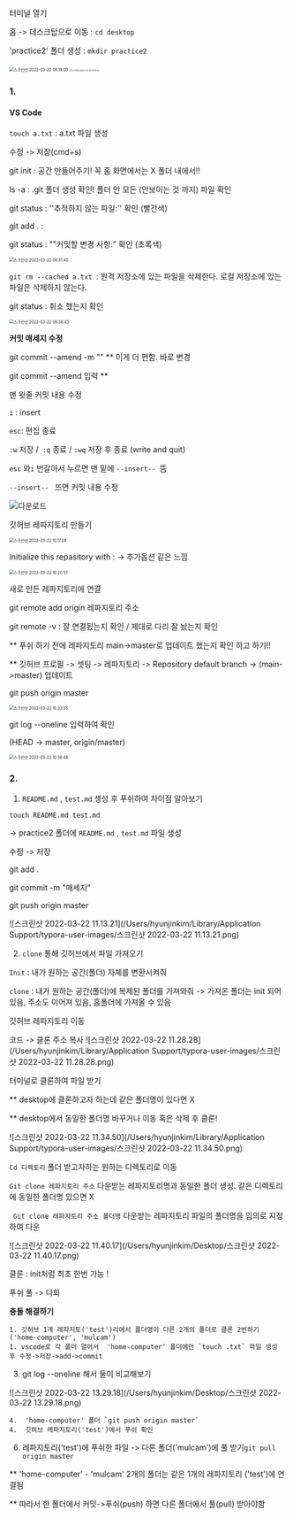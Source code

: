 



터미널 열기

홈 -> 데스크탑으로 이동 : `cd desktop`

'practice2' 폴더 생성 : `mkdir practice2`

<img src="/Users/hyunjinkim/Library/Application Support/typora-user-images/스크린샷 2022-03-22 09.19.20.png" alt="스크린샷 2022-03-22 09.19.20" style="zoom:50%;" />





<img src="/Users/hyunjinkim/Desktop/스크린샷 2022-03-22 09.21.50.png" alt="스크린샷 2022-03-22 09.21.50" style="zoom:25%;" />



### 1.



#### VS Code 

`touch a.txt` : a.txt 파일 생성 

수정 -> 저장(cmd+s) 

git init : 공간 만들어주기! 꼭 홈 화면에서는 X 폴더 내에서!! 

ls -a  :  .git 폴더 생성 확인! 폴더 안 모든 (안보이는 것 까지) 파일 확인 

git status : ''추적하지 않는 파일:'' 확인 (빨간색)

git add . : 

git status :  ""커밋할 변경 사항:" 확인 (초록색)



<img src="/Users/hyunjinkim/Library/Application Support/typora-user-images/스크린샷 2022-03-22 09.31.40.png" alt="스크린샷 2022-03-22 09.31.40" style="zoom:50%;" />



`git rm --cached a.txt `: 원격 저장소에 있는 파일을 삭제한다. 로컬 저장소에 있는 파일은 삭제하지 않는다.

git status : 취소 했는지 확인 



<img src="/Users/hyunjinkim/Library/Application Support/typora-user-images/스크린샷 2022-03-22 09.38.43.png" alt="스크린샷 2022-03-22 09.38.43" style="zoom:50%;" />



**커밋 매세지 수정**

git commit --amend -m "" ** 이게 더 편함. 바로 변경 



git commit --amend 입력 ** 

맨 윗줄 커밋 내용 수정

`i` : insert

`esc`: 편집 종료

`:w` 저장 /` :q` 종료 / `:wq` 저장 후 종료 (write and quit)



`esc` 와`i` 번갈아서 누르면 맨 밑에 `--insert-- `뜸

`--insert-- ` 뜨면 커밋 내용 수정



![다운로드](/Users/hyunjinkim/Desktop/깃허브/다운로드.png)



깃허브 레파지토리 만들기

<img src="/Users/hyunjinkim/Desktop/스크린샷 2022-03-22 10.17.04.png" alt="스크린샷 2022-03-22 10.17.04" style="zoom:50%;" />

Initialize this repasitory with : -> 추가옵션 같은 느낌

<img src="/Users/hyunjinkim/Library/Application Support/typora-user-images/스크린샷 2022-03-22 10.20.57.png" alt="스크린샷 2022-03-22 10.20.57" style="zoom:50%;" />



새로 만든 레파지토리에 연결 

git remote add origin 레파지토리 주소 

git remote -v : 잘 연결됬는지 확인 / 제대로 다리 잘 놨는지 확인 

** 푸쉬 하기 전에 레파지토리 main->master로 업데이트 했는지 확인 하고 하기!!

** 깃허브 프로필 -> 셋팅 -> 레파지토리 -> Repository default branch -> (main->master) 업데이트

git push origin master 

<img src="/Users/hyunjinkim/Library/Application Support/typora-user-images/스크린샷 2022-03-22 10.33.55.png" alt="스크린샷 2022-03-22 10.33.55" style="zoom:50%;" />



git log --oneline 입력하여 확인 

(HEAD -> master, origin/master)

<img src="/Users/hyunjinkim/Library/Application Support/typora-user-images/스크린샷 2022-03-22 10.36.48.png" alt="스크린샷 2022-03-22 10.36.48" style="zoom:50%;" />



### 2.

1.  `README.md` , `test.md` 생성 후 푸쉬하여 차이점 알아보기

   

`touch README.md test.md ` 

-> practice2 폴더에 `README.md` , `test.md` 파일 생성 

수정 -> 저장 

git add .

git commit -m "매세지"

git push origin master

![스크린샷 2022-03-22 11.13.21](/Users/hyunjinkim/Library/Application Support/typora-user-images/스크린샷 2022-03-22 11.13.21.png)



2. `clone` 통해 깃허브에서 파일 가져오기

 

`Init` : 내가 원하는 공간(폴더) 자체를 변환시켜줘

`clone` : 내가 원하는 공간(폴더)에 복제된 폴더를 가져와줘 -> 가져온 폴더는 init 되어 있음, 주소도 이어져 있음, 홈폴더에 가져올 수 있음 



깃허브 레파지토리 이동 

코드 -> 클론  주소 복사 ![스크린샷 2022-03-22 11.28.28](/Users/hyunjinkim/Library/Application Support/typora-user-images/스크린샷 2022-03-22 11.28.28.png)



터미널로 클론하여 파일 받기

** desktop에 클론하고자 하는데 같은 폴더명이 있다면 X

** desktop에서 동일한 폴더명 바꾸거나 이동 혹은 삭제 후 클론!

 ![스크린샷 2022-03-22 11.34.50](/Users/hyunjinkim/Library/Application Support/typora-user-images/스크린샷 2022-03-22 11.34.50.png)



`Cd 디렉토리` 폴더 받고자하는 원하는 디렉토리로 이동

`Git clone 레파지토리 주소` 다운받는 레파지토리명과 동일한 폴더 생성. 같은 디렉토리에 동일한 폴더명 있으면 X

` Git clone 레파지토리 주소 폴더명` 다운받는 레파지토리 파일의 폴더명을 임의로 지정하여 다운 

![스크린샷 2022-03-22 11.40.17](/Users/hyunjinkim/Desktop/스크린샷 2022-03-22 11.40.17.png)



클론 : init처럼 최초 한번 가능 ! 

푸쉬 풀 -> 다회 



**충돌 해결하기**

	1. 깃허브 1개 레파지토('test')리에서 폴더명이 다른 2개의 폴더로 클론 2번하기 ('home-computer', 'mulcam')
	1. vscode로 각 폴더 열어서  'home-computer' 폴더에만 `touch .txt` 파일 생성 후 수정->저장->add->commit

3. git log --oneline 해서 둘이 비교해보기

![스크린샷 2022-03-22 13.29.18](/Users/hyunjinkim/Desktop/스크린샷 2022-03-22 13.29.18.png)

	4.  'home-computer' 폴더 `git push origin master`
	4.  깃허브 레파지토리('test')에서 푸쉬 확인 

6. 레파지토리('test')에 푸쉬한 파일 -> 다른 폴더('mulcam')에 풀 받기`git pull origin master`

**  'home-computer' - 'mulcam' 2개의 폴더는 같은 1개의 레파지토리 ('test')에 연결됨

** 따라서 한 폴더에서 커밋->푸쉬(push) 하면 다른 폴더에서 풀(pull) 받아야함 